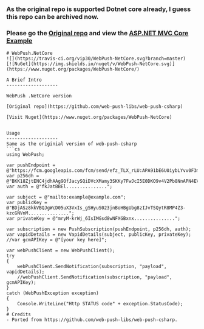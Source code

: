 ### As the original repo is supported Dotnet core already, I guess this repo can be archived now.
### Please go the [Original repo](https://github.com/web-push-libs/web-push-csharp) and view the [ASP.NET MVC Core Example](https://github.com/coryjthompson/WebPushDemo)

```
# WebPush.NetCore
![](https://travis-ci.org/vip30/WebPush-NetCore.svg?branch=master)
[![NuGet](https://img.shields.io/nuget/v/WebPush-NetCore.svg)](https://www.nuget.org/packages/WebPush-NetCore/)

A Brief Intro
-------------------

WebPush .NetCore version

[Original repo](https://github.com/web-push-libs/web-push-csharp)

[Visit Nuget](https://www.nuget.org/packages/WebPush-NetCore)


Usage
-------------------
Same as the originial version of web-push-csharp
```cs
using WebPush;

var pushEndpoint = @"https://fcm.googleapis.com/fcm/send/efz_TLX_rLU:APA91bE6U0iybLYvv0F3mf6uDLB6....";
var p256dh = @"BKK18ZjtENC4jdhAAg9OfJacySQiDVcXMamy3SKKy7FwJcI5E0DKO9v4V2Pb8NnAPN4EVdmhO............";
var auth = @"fkJatBBEl...............";

var subject = @"mailto:example@example.com";
var publicKey = @"BDjASz8kkVBQJgWcD05uX3VxIs_gSHyuS023jnBoHBgUbg8zIJvTSQytR8MP4Z3-kzcGNVnM...............";
var privateKey = @"mryM-krWj_6IsIMGsd8wNFXGBxnx...............";

var subscription = new PushSubscription(pushEndpoint, p256dh, auth);
var vapidDetails = new VapidDetails(subject, publicKey, privateKey);
//var gcmAPIKey = @"[your key here]";

var webPushClient = new WebPushClient();
try
{
	webPushClient.SendNotification(subscription, "payload", vapidDetails);
    //webPushClient.SendNotification(subscription, "payload", gcmAPIKey);
}
catch (WebPushException exception)
{
	Console.WriteLine("Http STATUS code" + exception.StatusCode);
}
# Credits
- Ported from https://github.com/web-push-libs/web-push-csharp.
```
